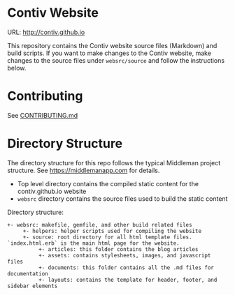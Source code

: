 # Contiv Website

URL: http://contiv.github.io

This repository contains the Contiv website source files (Markdown) and build scripts. If you want to make changes to the Contiv website, make changes to the source files under `websrc/source` and follow the instructions below.

# Contributing

See [CONTRIBUTING.md](CONTRIBUTING.md)

# Directory Structure

The directory structure for this repo follows the typical Middleman project structure. See https://middlemanapp.com for details.

- Top level directory contains the compiled static content for the contiv.github.io website
- `websrc` directory contains the source files used to build the static content

Directory structure:

```
+- websrc: makefile, gemfile, and other build related files
	 +- helpers: helper scripts used for compiling the website
	 +- source: root directory for all html template files. `index.html.erb` is the main html page for the website.
		  +- articles: this folder contains the blog articles
		  +- assets: contains stylesheets, images, and javascript files
		  +- documents: this folder contains all the .md files for documentation
		  +- layouts: contains the template for header, footer, and sidebar elements
```

